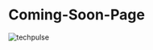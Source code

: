 ﻿# Coming-Soon-Page

 
![techpulse](https://github.com/TechPulseLK/Coming-Soon-Page/assets/104585591/ce73f5a9-9cf3-4e9b-aa77-116e4713bd98)
